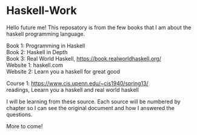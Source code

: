 # Haskell-Work

Hello future me! This reposatory is from the few books that I am about the haskell programming language. 

Book 1: Programming in Haskell  
Book 2: Haskell in Depth  
Book 3: Real World Haskell, https://book.realworldhaskell.org/  
Website 1: haskell.com  
Website 2: Learn you a haskell for great good 

Course 1: https://www.cis.upenn.edu/~cis1940/spring13/  
readings, Leearn you a haskell and real world haskell 

I will be learning from these source. Each source will be numbered by chapter so I can see the original document and how I answered the questions. 

More to come!
